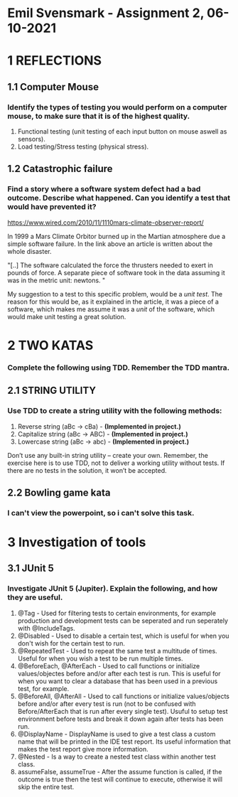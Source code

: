 # Emil Svensmark - Assignment 2, 06-10-2021
# 1 REFLECTIONS
## 1.1 Computer Mouse
### Identify the types of testing you would perform on a computer mouse, to make sure  that it is of the highest quality.
1. Functional testing (unit testing of each input button on mouse aswell as sensors).
2. Load testing/Stress testing (physical stress).

## 1.2 Catastrophic failure
### Find a story where a software system defect had a bad outcome. Describe what happened. Can you identify a test that would have prevented it? 

https://www.wired.com/2010/11/1110mars-climate-observer-report/

In 1999 a Mars Climate Orbitor burned up in the Martian atmosphere due a simple software failure. In the link above an article is written about the whole disaster.

"[..] The software calculated the force the thrusters needed to exert in pounds of force. A separate piece of software took in the data assuming it was in the metric unit: newtons. "

My suggestion to a test to this specific problem, would be a *unit test*. The reason for this would be, as it explained in the article, it was a piece of a software, which makes me assume it was a *unit* of the software, which would make unit testing a great solution. 

#
# 2 TWO KATAS 
### Complete the following using TDD. Remember the TDD mantra.
## 2.1 STRING UTILITY
### Use TDD to create a string utility with the following methods:
1. Reverse string (aBc -> cBa) - **(Implemented in project.)**
1. Capitalize string (aBc -> ABC) - **(Implemented in project.)**
1. Lowercase string (aBc -> abc)   - **(Implemented in project.)**

Don’t use any built-in string utility – create your own. Remember, the exercise here is to 
use TDD, not to deliver a working utility without tests. If there are no tests in the 
solution, it won’t be accepted.

## 2.2 Bowling game kata
### I can't view the powerpoint, so i can't solve this task.

#
# 3 Investigation of tools 
## 3.1 JUnit 5
### Investigate JUnit 5 (Jupiter). Explain the following, and how they are useful.
1. @Tag - Used for filtering tests to certain environments, for example production and development tests can be seperated and run seperately with @IncludeTags.
2. @Disabled - Used to disable a certain test, which is useful for when you don't wish for the certain test to run.
3. @RepeatedTest - Used to repeat the same test a multitude of times. Useful for when you wish a test to be run multiple times.
4. @BeforeEach, @AfterEach - Used to call functions or initialize values/objectes before and/or after each test is run. This is useful for when you want to clear a database that has been used in a previous test, for example.
5. @BeforeAll, @AfterAll - Used to call functions or initialize values/objects before and/or after every test is run (not to be confused with Before/AfterEach that is run after every single test). Usuful to setup test environment before tests and break it down again after tests has been run.
6. @DisplayName - DisplayName is used to give a test class a custom name that will be printed in the IDE test report. Its useful information that makes the test report give more information.
7. @Nested - Is a way to create a nested test class within another test class. 
8. assumeFalse, assumeTrue - After the assume function is called, if the outcome is true then the test will continue to execute, otherwise it will skip the entire test.